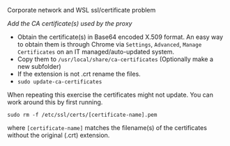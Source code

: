 Corporate network and WSL ssl/certificate problem

*Add the CA certificate(s) used by the proxy*

* Obtain the certificate(s) in Base64 encoded X.509 format.
An easy way to obtain them is through Chrome via `Settings`, `Advanced`, `Manage Certificates` on an IT managed/auto-updated system.
* Copy them to `/usr/local/share/ca-certificates`
(Optionally make a new subfolder)
* If the extension is not .crt rename the files.
* `sudo update-ca-certificates`

When repeating this exercise the certificates might not update. You can work around this by first running.

`sudo rm -f /etc/ssl/certs/[certificate-name].pem`

where `[certificate-name]` matches the filename(s) of the certificates without the original (.crt) extension.
